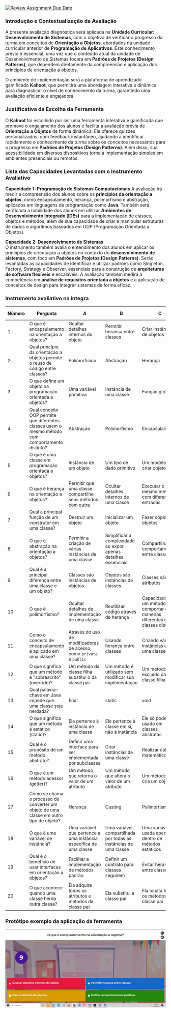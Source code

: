 [![Review Assignment Due Date](https://classroom.github.com/assets/deadline-readme-button-22041afd0340ce965d47ae6ef1cefeee28c7c493a6346c4f15d667ab976d596c.svg)](https://classroom.github.com/a/tJ3c_4dW)
### Introdução e Contextualização da Avaliação

A presente avaliação diagnóstica será aplicada na **Unidade Curricular: Desenvolvimento de Sistemas**, com o objetivo de verificar o progresso da turma em conceitos de **Orientação a Objetos**, abordados na unidade curricular anterior de **Programação de Aplicativos**. Este conhecimento prévio é essencial, uma vez que o conteúdo atual da unidade de Desenvolvimento de Sistemas focará em **Padrões de Projetos (Design Patterns)**, que dependem diretamente da compreensão e aplicação dos princípios de orientação a objetos.

O ambiente de implementação será a plataforma de aprendizado gamificado **Kahoot**, que permitirá uma abordagem interativa e dinâmica para diagnosticar o nível de conhecimento da turma, garantindo uma avaliação eficiente e engajadora.

### Justificativa da Escolha da Ferramenta

O **Kahoot** foi escolhido por ser uma ferramenta interativa e gamificada que promove o engajamento dos alunos e facilita a avaliação prévia de **Orientação a Objetos** de forma dinâmica. Ele oferece quizzes personalizados, com feedback instantâneo, ajudando a identificar rapidamente o conhecimento da turma sobre os conceitos necessários para o progresso em **Padrões de Projetos (Design Patterns)**. Além disso, sua acessibilidade em diversos dispositivos torna a implementação simples em ambientes presenciais ou remotos.

### Lista das Capacidades Levantadas com o Instrumento Avaliativo

**Capacidade 1: Programação de Sistemas Computacionais** 
A avaliação irá medir a compreensão dos alunos sobre os **princípios da orientação a objetos**, como encapsulamento, herança, polimorfismo e abstração, aplicados em linguagens de programação como **Java**. Também será verificada a habilidade dos alunos em utilizar **Ambientes de Desenvolvimento Integrado (IDEs)** para a implementação de classes, objetos e métodos, além de sua capacidade de criar e manipular estruturas de dados e algoritmos baseados em OOP (Programação Orientada a Objetos).

**Capacidade 2: Desenvolvimento de Sistemas**  
O instrumento também avalia o entendimento dos alunos em aplicar os princípios de orientação a objetos no contexto do **desenvolvimento de sistemas**, com foco em **Padrões de Projetos (Design Patterns)**. Serão levantadas as capacidades de identificar e utilizar padrões como Singleton, Factory, Strategy e Observer, essenciais para a construção de **arquiteturas de software flexíveis** e escaláveis. A avaliação também medirá a competência em **análise de requisitos orientada a objetos** e a aplicação de conceitos de design para integrar sistemas de forma eficaz.

### Instrumento avaliativo na íntegra ###


| **Número** | **Pergunta**                                                                                 | **A**                                                | **B**                                                     | **C**                                                     | **D**                                                | **Resposta Correta** |
|------------|----------------------------------------------------------------------------------------------|------------------------------------------------------|-----------------------------------------------------------|-----------------------------------------------------------|------------------------------------------------------|-----------------------|
| 1          | O que é encapsulamento na orientação a objetos?                                              | Ocultar detalhes internos do objeto                 | Permitir herança entre classes                            | Criar instâncias de objetos                               | Definir comportamentos públicos                      | A                     |
| 2          | Qual princípio da orientação a objetos permite o reuso de código entre classes?              | Polimorfismo                                        | Abstração                                                | Herança                                                   | Encapsulamento                                        | C                     |
| 3          | O que define um objeto na programação orientada a objetos?                                    | Uma variável primitiva                               | Instância de uma classe                                  | Função global                                             | Método abstrato                                       | B                     |
| 4          | Qual conceito OOP permite que diferentes classes usem o mesmo método com comportamento distinto? | Abstração                                           | Polimorfismo                                             | Encapsulamento                                           | Herança                                               | B                     |
| 5          | O que é uma classe em programação orientada a objetos?                                        | Instância de um objeto                               | Um tipo de dado primitivo                                | Um modelo para criar objetos                              | Um método estático                                    | C                     |
| 6          | O que é herança na orientação a objetos?                                                      | Permitir que uma classe compartilhe seus métodos com outra | Ocultar detalhes internos de uma classe                   | Executar o mesmo método com diferentes entradas           | Criar objetos a partir de um construtor                | A                     |
| 7          | Qual a principal função de um construtor em uma classe?                                        | Destruir um objeto                                   | Inicializar um objeto                                    | Fazer cópias de objetos                                  | Alterar o comportamento de métodos                     | B                     |
| 8          | O que é abstração na orientação a objetos?                                                    | Permitir a criação de várias instâncias de uma classe | Simplificar a complexidade ao expor apenas detalhes essenciais | Compartilhar comportamentos entre classes                 | Executar métodos de forma assíncrona                   | B                     |
| 9          | Qual é a principal diferença entre uma classe e um objeto?                                      | Classes são instâncias de objetos                    | Objetos são instâncias de classes                         | Classes não têm atributos                                | Objetos não têm métodos                                | B                     |
| 10         | O que é polimorfismo?                                                                         | Ocultar detalhes de implementação de uma classe      | Reutilizar código através de herança                     | Capacidade de um método se comportar de maneiras diferentes em classes distintas | Definir um contrato para as classes seguirem            | C                     |
| 11         | Como o conceito de encapsulamento é aplicado em uma classe?                                     | Através do uso de modificadores de acesso, como `private` e `public` | Usando herança entre classes                              | Criando várias instâncias de uma classe                  | Através da definição de métodos abstratos               | A                     |
| 12         | O que significa que um método é "sobrescrito" (override)?                                      | Um método da classe filha substitui o da classe pai  | Um método é utilizado sem modificar sua implementação    | Um método é excluído da classe filha                     | Um método é removido durante a execução                 | A                     |
| 13         | Qual palavra-chave em Java impede que uma classe seja herdada?                                  | final                                                | static                                                    | void                                                      | private                                               | A                     |
| 14         | O que significa que um método é estático (static)?                                             | Ele pertence à instância de uma classe               | Ele pertence à classe em si, não à instância             | Ele só pode ser usado em classes abstratas                | Ele pode ser herdado por qualquer classe               | B                     |
| 15         | Qual é o propósito de um método abstrato?                                                      | Definir uma interface para ser implementada por subclasses | Criar instâncias de uma classe                            | Realizar cálculos matemáticos                            | Permitir a herança entre classes                        | A                     |
| 16         | O que é um método acessor (getter)?                                                             | Um método que retorna o valor de um atributo         | Um método que altera o valor de um atributo              | Um método que cria um objeto                              | Um método que sobrescreve um atributo                    | A                     |
| 17         | Como se chama o processo de converter um objeto de uma classe em outro tipo de objeto?          | Herança                                              | Casting                                                   | Polimorfismo                                             | Encapsulamento                                        | B                     |
| 18         | O que é uma variável de instância?                                                               | Uma variável que pertence a uma instância específica de uma classe | Uma variável compartilhada por todas as instâncias de uma classe | Uma variável usada apenas dentro de métodos estáticos   | Uma variável que nunca pode ser modificada              | A                     |
| 19         | Qual é o benefício de usar interfaces em orientação a objetos?                                  | Facilitar a implementação de métodos padrão         | Definir um contrato para classes seguirem                | Evitar herança entre classes                              | Garantir que todos os métodos sejam privados            | B                     |
| 20         | O que acontece quando uma classe herda outra classe?                                            | Ela adquire todos os atributos e métodos da classe pai | Ela substitui a classe pai                               | Ela oculta todos os métodos da classe pai                 | Ela exclui os atributos da classe pai                    | A                     |

### Protótipo exemplo da aplicação da ferramenta ###

![Legenda](https://github.com/DEVinHouse-Docentes/atividade-avaliativa-2-av-diagn-stica-grupo6/blob/main/Captura%20de%20Tela.png)
